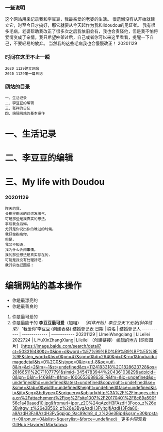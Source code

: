 ### 一些说明
这个网站用来记录我和李豆豆，我最亲爱的老婆的生活。
很遗憾没有从开始就建立它，时至今日才搞好，那它就要从今天起作为我和lidoudou的见证者。
我有很多毛病，老婆帮助我改正了很多次之后我依旧会有，我也会责怪他，但是我不怕将爱情变成了亲情，我只希望吵架过后，自己或者你可以来这里看看，提醒一下自己，不要轻易的放弃。
当然我的这些毛病我也会慢慢改正！
20201129
### 时间在这里不止一瞬
```
2020 1129建立网站
2020 1129第一篇日记
```
### 网站的目录
```
一、生活记录
二、李豆豆的编辑
三、张祥的日记
四、编辑网站的基本操作
```
# 一、生活记录


# 二、李豆豆的编辑


# 三、My life with Doudou
### 20201129
```
昨天的我，
会糊里糊涂的对你发脾气，
可是那些是我真实的想法，
事后我会后悔，
尤其是你说出你的难过的时候，
我好像抱抱你，
但是，
我又不知道，
我为什么会闹事情，
我的那些想法是真实存在的，
可能是我没有处理好吧，
我其实也挺困惑！
```
# 编辑网站的基本操作
- 你是最漂亮的
- 你是最善良的
1. 你是最可爱的
2. 你是最能干的
**李豆豆最可爱**（加粗）
_（斜体开始）李豆豆天下无敌(斜体结束）_
'我爱你'李豆豆
(创建表格)
                结婚登记表
      日期    |      姓名         |   结婚登记人
-----------  | -------------     | ------------
20201129     | LImeiWangqiang    |  LILeilei
2022724      |  LiYuXinZhangXiang|  Lileilei
（创建链接）
[编辑的地方](https://github.com/SisenZhang/SisenReposity/edit/main/README.md)
[网页图片]（https://image.baidu.com/search/detail?ct=503316480&z=0&ipn=d&word=%E7%99%BD%E9%B9%BF%E5%8E%9F&step_word=&hs=0&pn=47&spn=0&di=2640&pi=0&rn=1&tn=baiduimagedetail&is=0%2C0&istype=0&ie=utf-8&oe=utf-8&in=&cl=2&lm=-1&st=undefined&cs=1124183318%2C1828623728&os=28166511%2C711077791&simid=3454783944%2C436103829&adpicid=0&lpn=0&ln=1469&fr=&fmq=1606653688639_R&fm=&ic=undefined&s=undefined&hd=undefined&latest=undefined&copyright=undefined&se=&sme=&tab=0&width=undefined&height=undefined&face=undefined&ist=&jit=&cg=&bdtype=0&oriquery=&objurl=http%3A%2F%2Fimages.china.cn%2Fattachement%2Fjpg%2Fsite1007%2F20170401%2F8c89a590f56c1a49aaed10.jpg&fromurl=ippr_z2C%24qAzdH3FAzdH3Fooo_z%26e3Bvitgw_z%26e3B562_z%26e3BvgAzdH3FvitgjfjAzdH3Fda80-a9AzdH3Fa8AzdH3Fv5gpjgp_9ac99dn8_d_z%26e3Bip4&gsm=30&rpstart=0&rpnum=0&islist=&querylist=&force=undefined）
更多内容观看 [GitHub Flavored Markdown](https://guides.github.com/features/mastering-markdown/).

